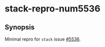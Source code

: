 # stack-repro-num5536

## Synopsis

Minimal repro for `stack` issue [#5536][].

[#5536]: https://github.com/jship/stack-repro-num5536
